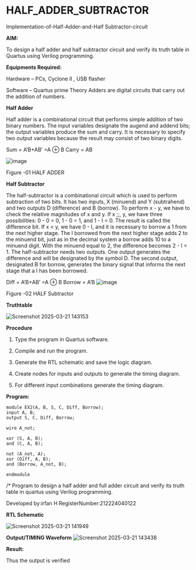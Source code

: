 # HALF_ADDER_SUBTRACTOR

Implementation-of-Half-Adder-and-Half Subtractor-circuit

**AIM:**

To design a half adder and half subtractor circuit and verify its truth table in Quartus using Verilog programming.

**Equipments Required:**

Hardware – PCs, Cyclone II , USB flasher 

Software – Quartus prime Theory Adders are digital circuits that carry out the addition of numbers.

**Half Adder**

Half adder is a combinational circuit that performs simple addition of two binary numbers. The input variables designate the augend and addend bits; the output variables produce the sum and carry. It is necessary to specify two output variables because the result may consist of two binary digits.

Sum = A’B+AB’ =A ⊕ B Carry = AB

![image](https://github.com/naavaneetha/HALF_ADDER_SUBTRACTOR/assets/154305477/bd4a0b2c-cdbc-4184-ab08-81578f121e1f)

Figure -01 HALF ADDER

**Half Subtractor**

The half-subtractor is a combinational circuit which is used to perform subtraction of two bits. It has two inputs, X (minuend) and Y (subtrahend) and two outputs D (difference) and B (borrow). To perform x - y, we have to check the relative magnitudes of x and y. If x ;;, y, we have three possibilities: 0 - 0 = 0, 1 - 0 = 1, and 1 - I = 0. The result is called the difference bit. If x < y, we have 0 - I, and it is necessary to borrow a 1 from the next higher stage. The I borrowed from the next higher stage adds 2 to the minuend bit, just as in the decimal system a borrow adds 10 to a minuend digit. With the minuend equal to 2, the difference becomes 2 - I = 1. The half-subtractor needs two outputs. One output generates the difference and will be designated by the symbol D. The second output, designated B for borrow, generates the binary signal that informs the next stage that a I has been borrowed. 

Diff = A’B+AB’ =A ⊕ B
Borrow = A’B
![image](https://github.com/naavaneetha/HALF_ADDER_SUBTRACTOR/assets/154305477/d76b099c-513f-4e7c-843a-e2fd028a531a)

Figure -02 HALF Subtractor

**Truthtable**

![Screenshot 2025-03-21 143153](https://github.com/user-attachments/assets/31ff67fe-f5e4-46d2-882b-da52cdb1a580)

**Procedure**

1.	Type the program in Quartus software.

2.	Compile and run the program.

3.	Generate the RTL schematic and save the logic diagram.

4.	Create nodes for inputs and outputs to generate the timing diagram.

5.	For different input combinations generate the timing diagram.


**Program:**
   
    module EX2(A, B, S, C, Diff, Borrow);
    input A, B;
    output S, C, Diff, Borrow;

    wire A_not;

    xor (S, A, B);
    and (C, A, B);

    not (A_not, A);
    xor (Diff, A, B);
    and (Borrow, A_not, B);

    endmodule

/* Program to design a half adder and full adder circuit and verify its truth table in quartus using Verilog programming.

Developed by:irfan H RegisterNumber:212224040122

**RTL Schematic**

![Screenshot 2025-03-21 141949](https://github.com/user-attachments/assets/3fae6a6f-1e1a-436a-83f7-b6d25159efbc)

**Output/TIMING Waveform**
![Screenshot 2025-03-21 143438](https://github.com/user-attachments/assets/bf5111ba-4ee5-4dfd-b344-a8cd5013eda2)

**Result:**

Thus the output is verified
